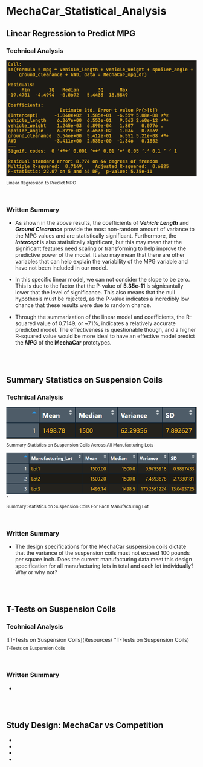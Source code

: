 # MechaCar_Statistical_Analysis


## Linear Regression to Predict MPG

### Technical Analysis

![Linear Regression to Predict MPG](Resources/LR_to_predict_MPG.png "Linear Regression to Predict MPG")
<br>
<sub>Linear Regression to Predict MPG</sub>

<br>

### Written Summary

- As shown in the above results, the coefficients of ***Vehicle Length*** and ***Ground Clearance*** provide the most non-random amount of variance to the MPG values and are statistically significant. Furthermore, the ***Intercept*** is also statistically significant, but this may mean that the significant features need scaling or transforming to help improve the predictive power of the model. It also may mean that there are other variables that can help explain the variability of the MPG variable and have not been included in our model.

- In this specific linear model, we can not consider the slope to be zero. This is due to the factor that the P-value of **5.35e-11** is signicantally lower that the level of significance. This also means that the null hypothesis must be rejected, as the P-value indicates a incredibly low chance that these results were due to random chance.

- Through the summarization of the linear model and coefficients, the R-squared value of 0.7149, or ~71%, indicates a relatively accurate predicted model. The effectiveness is questionable though, and a higher R-squared value would be more ideal to have an effective model predict the ***MPG*** of the **MechaCar** prototypes.

<br>
<br>

## Summary Statistics on Suspension Coils

### Technical Analysis

![Summary Statistics on Suspension Coils Across All Manufacturing Lots](Resources/Total_Summary_SC.png "Summary Statistics on Suspension Coils Across All Manufacturing Lots")
<br>
<sub>Summary Statistics on Suspension Coils Across All Manufacturing Lots</sub>


![Summary Statistics on Suspension Coils For Each Manufacturing Lot](Resources/Lot_Summary_SC.png "Summary Statistics on Suspension Coils For Each Manufacturing Lot")"
<br>
<sub>Summary Statistics on Suspension Coils For Each Manufacturing Lot</sub>

<br>

### Written Summary

- The design specifications for the MechaCar suspension coils dictate that the variance of the suspension coils must not exceed 100 pounds per square inch. Does the current manufacturing data meet this design specification for all manufacturing lots in total and each lot individually? Why or why not?

<br>
<br>

## T-Tests on Suspension Coils

### Technical Analysis

![T-Tests on Suspension Coils](Resources/ "T-Tests on Suspension Coils)
<br>
<sub>T-Tests on Suspension Coils</sub>

<br>

### Written Summary

-

<br>
<br>

## Study Design: MechaCar vs Competition

-
-
-
-
